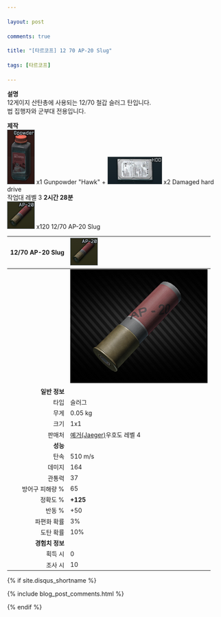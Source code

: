 ```yaml
---

layout: post

comments: true

title: "[타르코프] 12 70 AP-20 Slug"

tags: [타르코프]

---
```


**설명**  
12게이지 산탄총에 사용되는 12/70 철갑 슬러그 탄입니다.  
법 집행자와 군부대 전용입니다.

**제작**  
![Gunpowder "Hawk"](/assets/image/tarkov/material/GunpowderHawkIcon.png) x1 Gunpowder "Hawk" + ![Damaged hard drive](/assets/image/tarkov/material/Damaged_Hard_Drive_Icon.png) x2 Damaged hard drive  
작업대 레벨 3 **2시간 28분**  
![12/70 AP-20 Slug](/assets/image/tarkov/bullet/12-70_AP-20_icon.png) x120 12/70 AP-20 Slug

|12/70 AP-20 Slug|![12/70 AP-20 Slug](/assets/image/tarkov/bullet/12-70_AP-20_icon.png)|
|--:|:--|
||![12/70 AP-20 Slug](/assets/image/tarkov/bullet/12-70_AP-20.png)|
|**일반 정보**|
|타입|슬러그|
|무게|0.05 kg|
|크기|1x1|
|판매처|[예거(Jaeger)](https://dndl93.github.io/_posts/2021-02-07-%ED%83%80%EB%A5%B4%EC%BD%94%ED%94%84-%EC%98%88%EA%B1%B0(Jaeger)/)우호도 레벨 4|
|**성능**|
|탄속|510 m/s|
|데미지|164|
|관통력|37|
|방어구 피해량 %|65|
|정확도 %|**+125**|
|반동 %|+50|
|파편화 확률|3%|
|도탄 확률|10%|
|**경험치 정보**|
|획득 시|0|
|조사 시|10|

{% if site.disqus_shortname %}

<div class="comments">

  {% include blog_post_comments.html %}

</div>

{% endif %}



<div id="disqus_thread"></div>